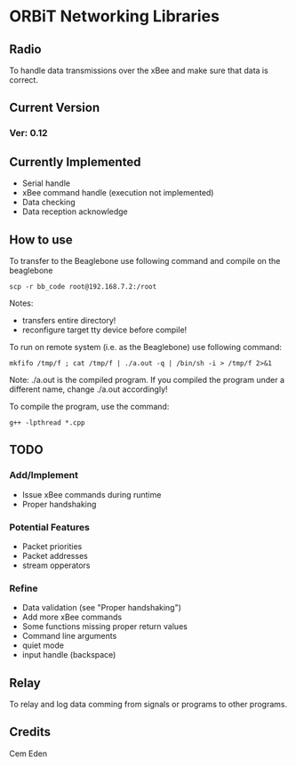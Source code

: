 # ORBiT Networking Libraries

## Radio

To handle data transmissions over the xBee and make sure that data is correct.

## Current Version
### Ver: 0.12

## Currently Implemented

- Serial handle
- xBee command handle (execution not implemented)
- Data checking
- Data reception acknowledge

## How to use

To transfer to the Beaglebone use following command and compile on the beaglebone

    scp -r bb_code root@192.168.7.2:/root

Notes:

- transfers entire directory!
- reconfigure target tty device before compile!

To run on remote system (i.e. as the Beaglebone) use following command:

    mkfifo /tmp/f ; cat /tmp/f | ./a.out -q | /bin/sh -i > /tmp/f 2>&1

Note: ./a.out is the compiled program. If you compiled the program under a different name, change ./a.out accordingly!

To compile the program, use the command:

    g++ -lpthread *.cpp

## TODO
### Add/Implement

- Issue xBee commands during runtime
- Proper handshaking

### Potential Features

- Packet priorities
- Packet addresses
- stream opperators

### Refine

- Data validation (see "Proper handshaking")
- Add more xBee commands
- Some functions missing proper return values
- Command line arguments
- quiet mode
- input handle (backspace)

## Relay

To relay and log data comming from signals or programs to other programs.


## Credits

Cem Eden
